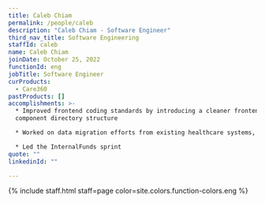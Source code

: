 ```yaml
---
title: Caleb Chiam
permalink: /people/caleb
description: "Caleb Chiam - Software Engineer"
third_nav_title: Software Engineering
staffId: caleb
name: Caleb Chiam
joinDate: October 25, 2022
functionId: eng
jobTitle: Software Engineer
curProducts:
  - Care360
pastProducts: []
accomplishments: >-
  * Improved frontend coding standards by introducing a cleaner frontend
  component directory structure

  * Worked on data migration efforts from existing healthcare systems, and supported user testing / training sessions at the various healthcare institutions where Care360 was launched

  * Led the InternalFunds sprint
quote: ""
linkedinId: ""

---
```


{% include staff.html staff=page color=site.colors.function-colors.eng %}
